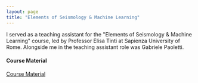 ```yaml
---
layout: page
title: "Elements of Seismology & Machine Learning"
---
```


I served as a teaching assistant for the "Elements of Seismology & Machine Learning" course, led by Professor Elisa Tinti at Sapienza University of Rome. Alongside me in the teaching assistant role was Gabriele Paoletti.

#### Course Material

[Course Material](/courses/Seismology/2024_02_23_ML_seismology.pptx)



